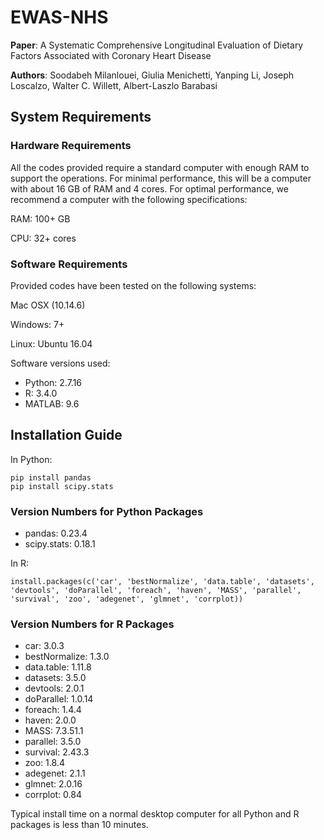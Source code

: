 <p align="justify">


# EWAS-NHS
  
**Paper**: A Systematic Comprehensive Longitudinal Evaluation of Dietary Factors Associated with Coronary Heart Disease

**Authors**: Soodabeh Milanlouei, Giulia Menichetti, Yanping Li, Joseph Loscalzo, Walter C. Willett, Albert-Laszlo Barabasi



## System Requirements

### Hardware Requirements

All the codes provided require a standard computer with enough RAM to support the operations. For minimal performance, this will be a computer with about 16 GB of RAM and 4 cores. For optimal performance, we recommend a computer with the following specifications:

RAM: 100+ GB

CPU: 32+ cores

### Software Requirements

Provided codes have been tested on the following systems:

Mac OSX (10.14.6) 

Windows: 7+

Linux: Ubuntu 16.04


Software versions used:
* Python: 2.7.16
* R: 3.4.0
* MATLAB: 9.6

## Installation Guide

In Python:

```
pip install pandas
pip install scipy.stats 
```
### Version Numbers for Python Packages

* pandas: 0.23.4
* scipy.stats: 0.18.1

In R:
```
install.packages(c('car', 'bestNormalize', 'data.table', 'datasets', 'devtools', 'doParallel', 'foreach', 'haven', 'MASS', 'parallel', 'survival', 'zoo', 'adegenet', 'glmnet', 'corrplot))
```
### Version Numbers for R Packages

* car: 3.0.3
* bestNormalize: 1.3.0
* data.table: 1.11.8
* datasets: 3.5.0
* devtools: 2.0.1
* doParallel: 1.0.14
* foreach: 1.4.4
* haven: 2.0.0
* MASS: 7.3.51.1
* parallel: 3.5.0
* survival: 2.43.3
* zoo: 1.8.4
* adegenet: 2.1.1
* glmnet: 2.0.16
* corrplot: 0.84


Typical install time on a normal desktop computer for all Python and R packages is less than 10 minutes.

</p>



